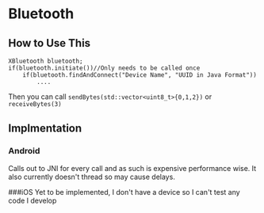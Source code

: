 # Bluetooth

## How to Use This

    XBluetooth bluetooth;
    if(bluetooth.initiate())//Only needs to be called once
        if(bluetooth.findAndConnect("Device Name", "UUID in Java Format"))
            ....
    
Then you can call `sendBytes(std::vector<uint8_t>{0,1,2})` or `receiveBytes(3)`

## Implmentation

### Android
Calls out to JNI for every call and as such is expensive performance wise. It also currently doesn't thread so may cause delays.

###iOS
Yet to be implemented, I don't have a device so I can't test any code I develop
